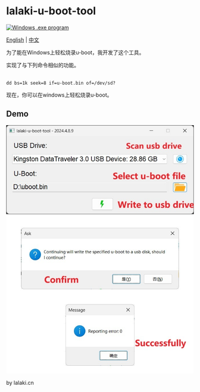# lalaki-u-boot-tool

[![Windows .exe program](https://img.shields.io/badge/windows-.exe-0078D4?logo=windows)](https://ru.wikipedia.org/wiki/.EXE)

[English](README.md)  | [中文](README_zh.md)

为了能在Windows上轻松烧录u-boot，我开发了这个工具。

实现了与下列命令相似的功能。

```shell

dd bs=1k seek=8 if=u-boot.bin of=/dev/sd?
```

现在，你可以在windows上轻松烧录u-boot。

## Demo
![img0](demo.jpg)

by lalaki.cn
